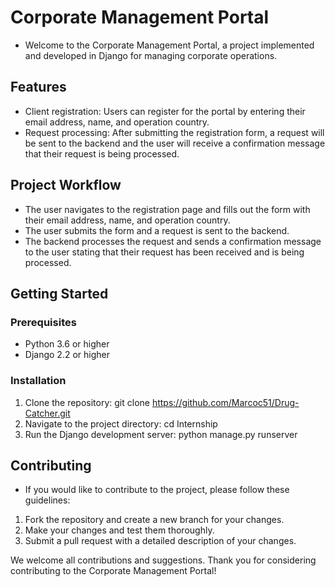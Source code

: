 # Corporate Management Portal
* Welcome to the Corporate Management Portal, a project implemented and developed in Django for managing corporate operations.

## Features
* Client registration: Users can register for the portal by entering their email address, name, and operation country.
* Request processing: After submitting the registration form, a request will be sent to the backend and the user will receive a confirmation message that their request is being processed.

## Project Workflow
* The user navigates to the registration page and fills out the form with their email address, name, and operation country.
* The user submits the form and a request is sent to the backend.
* The backend processes the request and sends a confirmation message to the user stating that their request has been received and is being processed.

## Getting Started

### Prerequisites
* Python 3.6 or higher
* Django 2.2 or higher

### Installation
1. Clone the repository: git clone https://github.com/Marcoc51/Drug-Catcher.git
2. Navigate to the project directory: cd Internship
3. Run the Django development server: python manage.py runserver

## Contributing
* If you would like to contribute to the project, please follow these guidelines:

1. Fork the repository and create a new branch for your changes.
2. Make your changes and test them thoroughly.
3. Submit a pull request with a detailed description of your changes.


We welcome all contributions and suggestions. Thank you for considering contributing to the Corporate Management Portal!
